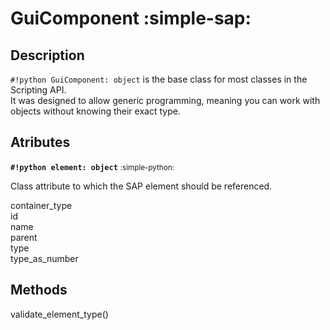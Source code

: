 # GuiComponent :simple-sap:

## Description

`#!python GuiComponent: object` is the base class for most classes in the Scripting API.  
It was designed to allow generic programming, meaning you can work with objects without knowing
their exact type.

## Atributes

**`#!python element: object`** <small>:simple-python:</small>

Class attribute to which the SAP element should be referenced.

container_type  
id  
name  
parent  
type  
type_as_number

## Methods

validate_element_type()
